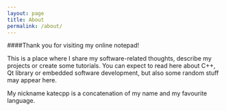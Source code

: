 ```yaml
---
layout: page
title: About
permalink: /about/
---
```


####Thank you for visiting my online notepad!

This is a place where I share my software-related thoughts, describe my projects or create some tutorials. You can expect to read here about C++, Qt library or embedded software development, but also some random stuff may appear here.

My nickname katecpp is a concatenation of my name and my favourite language.
